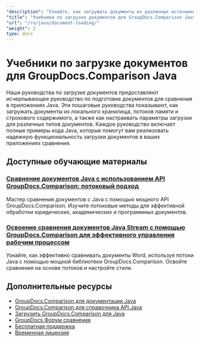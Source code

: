 ```yaml
---
"description": "Узнайте, как загружать документы из различных источников, таких как пути к файлам, потоки и строки, с помощью GroupDocs.Comparison для Java."
"title": "Учебники по загрузке документов для GroupDocs.Comparison Java"
"url": "/ru/java/document-loading/"
"weight": 2
type: docs
---
```

# Учебники по загрузке документов для GroupDocs.Comparison Java

Наши руководства по загрузке документов предоставляют исчерпывающее руководство по подготовке документов для сравнения в приложениях Java. Эти пошаговые руководства показывают, как загружать документы из локального хранилища, потоков памяти и строкового содержимого, а также как настраивать параметры загрузки для различных типов документов. Каждое руководство включает полные примеры кода Java, которые помогут вам реализовать надежную функциональность загрузки документов в ваших приложениях сравнения.

## Доступные обучающие материалы

### [Сравнение документов Java с использованием API GroupDocs.Comparison: потоковый подход](./java-groupdocs-comparison-api-stream-document-compare/)
Мастер сравнения документов с Java с помощью мощного API GroupDocs.Comparison. Изучите потоковые методы для эффективной обработки юридических, академических и программных документов.

### [Освоение сравнения документов Java Stream с помощью GroupDocs.Comparison для эффективного управления рабочим процессом](./java-stream-comparison-groupdocs-comparison/)
Узнайте, как эффективно сравнивать документы Word, используя потоки Java с помощью мощной библиотеки GroupDocs.Comparison. Освойте сравнения на основе потоков и настройте стили.

## Дополнительные ресурсы

- [GroupDocs.Comparison для документации Java](https://docs.groupdocs.com/comparison/java/)
- [GroupDocs.Comparison для справочника API Java](https://reference.groupdocs.com/comparison/java/)
- [Загрузить GroupDocs.Comparison для Java](https://releases.groupdocs.com/comparison/java/)
- [GroupDocs.Форум сравнения](https://forum.groupdocs.com/c/comparison)
- [Бесплатная поддержка](https://forum.groupdocs.com/)
- [Временная лицензия](https://purchase.groupdocs.com/temporary-license/)